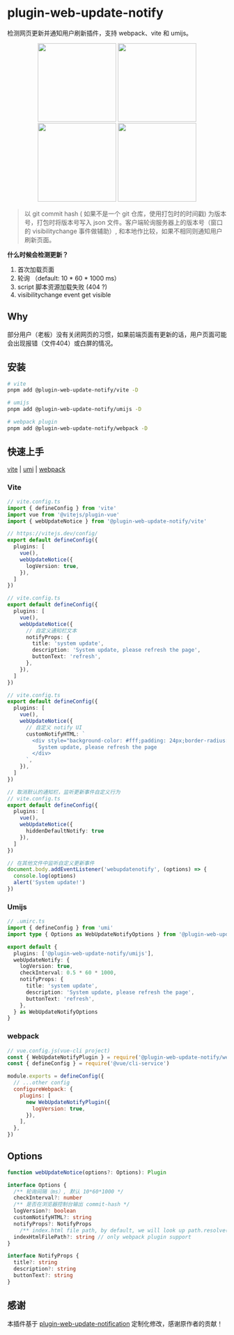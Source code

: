 # plugin-web-update-notify

检测网页更新并通知用户刷新插件，支持 webpack、vite 和 umijs。

<p align="center">
  <img width="180" src="https://raw.githubusercontent.com/GreatAuk/plugin-web-update-notification/master/images/vue_example.webp">
  <img width="180" src="https://raw.githubusercontent.com/GreatAuk/plugin-web-update-notification/master/images/react_example.webp">
  <img width="180" src="https://raw.githubusercontent.com/GreatAuk/plugin-web-update-notification/master/images/svelte_example.webp">
  <img width="180" src="https://raw.githubusercontent.com/GreatAuk/plugin-web-update-notification/master/images/react_umi_example.webp">
</p>

> 以 git commit hash ( 如果不是一个 git 仓库，使用打包时的时间戳) 为版本号，打包时将版本号写入 json 文件。客户端轮询服务器上的版本号（窗口的 visibilitychange 事件做辅助）, 和本地作比较，如果不相同则通知用户刷新页面。

**什么时候会检测更新？**

1. 首次加载页面
2. 轮询 （default: 10 * 60 * 1000 ms）
3. script 脚本资源加载失败 (404 ?)
4. visibilitychange event get visible



## Why

部分用户（老板）没有关闭网页的习惯，如果前端页面有更新的话，用户页面可能会出现报错（文件404）或白屏的情况。



## 安装

```bash
# vite
pnpm add @plugin-web-update-notify/vite -D

# umijs
pnpm add @plugin-web-update-notify/umijs -D

# webpack plugin
pnpm add @plugin-web-update-notify/webpack -D
```



## 快速上手

[vite](#vite) | [umi](#umijs) | [webpack](#webpack)


### Vite

```ts
// vite.config.ts
import { defineConfig } from 'vite'
import vue from '@vitejs/plugin-vue'
import { webUpdateNotice } from '@plugin-web-update-notify/vite'

// https://vitejs.dev/config/
export default defineConfig({
  plugins: [
    vue(),
    webUpdateNotice({
      logVersion: true,
    }),
  ]
})
```

```ts
// vite.config.ts
export default defineConfig({
  plugins: [
    vue(),
    webUpdateNotice({
      // 自定义通知栏文本
      notifyProps: {
        title: 'system update',
        description: 'System update, please refresh the page',
        buttonText: 'refresh',
      },
    }),
  ]
})
```

```ts
// vite.config.ts
export default defineConfig({
  plugins: [
    vue(),
    webUpdateNotice({
      // 自定义 notify UI
      customNotifyHTML: `
        <div style="background-color: #fff;padding: 24px;border-radius: 4px;position: fixed;top: 24px;right: 24px;border: 1px solid;">
          System update, please refresh the page
        </div>
      `,
    }),
  ]
})
```

```ts
// 取消默认的通知栏，监听更新事件自定义行为
// vite.config.ts
export default defineConfig({
  plugins: [
    vue(),
    webUpdateNotice({
      hiddenDefaultNotify: true
    }),
  ]
})

// 在其他文件中监听自定义更新事件
document.body.addEventListener('webupdatenotify', (options) => {
  console.log(options)
  alert('System update!')
})
```


### Umijs

```ts
// .umirc.ts
import { defineConfig } from 'umi'
import type { Options as WebUpdateNotifyOptions } from '@plugin-web-update-notify/umijs'

export default {
  plugins: ['@plugin-web-update-notify/umijs'],
  webUpdateNotify: {
    logVersion: true,
    checkInterval: 0.5 * 60 * 1000,
    notifyProps: {
      title: 'system update',
      description: 'System update, please refresh the page',
      buttonText: 'refresh',
    },
  } as WebUpdateNotifyOptions
}
```


### webpack

```js
// vue.config.js(vue-cli project)
const { WebUpdateNotifyPlugin } = require('@plugin-web-update-notify/webpack')
const { defineConfig } = require('@vue/cli-service')

module.exports = defineConfig({
  // ...other config
  configureWebpack: {
    plugins: [
      new WebUpdateNotifyPlugin({
        logVersion: true,
      }),
    ],
  },
})
```



## Options

```ts
function webUpdateNotice(options?: Options): Plugin

interface Options {
  /** 轮询间隔（ms）, 默认 10*60*1000 */
  checkInterval?: number
  /** 是否在浏览器控制台输出 commit-hash */
  logVersion?: boolean
  customNotifyHTML?: string
  notifyProps?: NotifyProps
    /** index.html file path, by default, we will look up path.resolve(webpackOutputPath, './index.html') */
  indexHtmlFilePath?: string // only webpack plugin support
}

interface NotifyProps {
  title?: string
  description?: string
  buttonText?: string
}
```



## 感谢

本插件基于 [plugin-web-update-notification](https://github.com/GreatAuk/plugin-web-update-notification) 定制化修改，感谢原作者的贡献！

